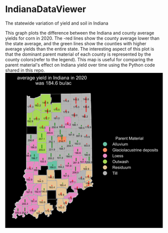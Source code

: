 # IndianaDataViewer
The statewide variation of yield and soil in Indiana

This graph plots the difference between the Indiana and county average yields for corn in 2020. The -red lines show the county average lower than the state average, and the green lines show the counties with higher average yields than the entire state. The interesting aspect of this plot is that the dominant parent material of each county is represented by the county colors(refer to the legend). This map is useful for comparing the parent material's effect on Indiana yield over time using the Python code shared in this repo.
![alt text](plots/indianaCountywise_dclYield2020_barplot.png)
